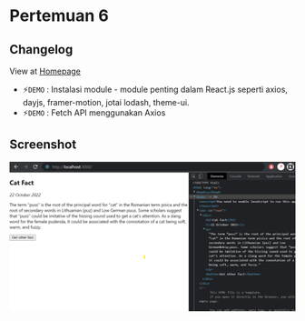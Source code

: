 # Pertemuan 6
## Changelog
View at [Homepage](https://github.com/ricky03knowhere/IF215007#pertemuan-6)

- ⚡`DEMO` : Instalasi module - module penting dalam React.js seperti axios, dayjs, framer-motion, jotai lodash, theme-ui.
- ⚡`DEMO` : Fetch API menggunakan Axios

## Screenshot
![img](./Screenshot%202022-10-22%20110314.png)

